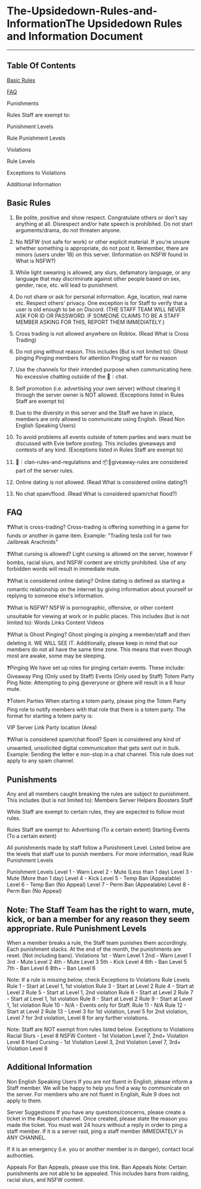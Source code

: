 # The-Upsidedown-Rules-and-InformationThe Upsidedown Rules and Information Document
---------------------------------------------------------------------------------------

## Table Of Contents

[Basic Rules](https://github.com/MrPotatoManLol/The-Upsidedown-Rules-and-Information/blob/main/README.md#basic-rules)

[FAQ](https://github.com/MrPotatoManLol/The-Upsidedown-Rules-and-Information/blob/main/README.md#faq)

Punishments

Rules Staff are exempt to:

Punishment Levels

Rule Punishment Levels

Violations

Rule Levels

Exceptions to Violations

Additional Information

Basic Rules
---------------------------------------------------------------------------------------
1. Be polite, positive and show respect. Congratulate others or don't say anything at all. Disrespect and/or hate speech is prohibited. Do not start arguments/drama, do not threaten anyone. 

2. No NSFW (not safe for work) or other explicit material. If you're unsure whether something is appropriate, do not post it. Remember, there are minors (users under 18) on this server. (Information on NSFW found in What is NSFW?)

3. While light swearing is allowed, any slurs, defamatory language, or any language that may discriminate against other people based on sex, gender, race, etc. will lead to punishment.

4. Do not share or ask for personal information. Age, location, real name etc. Respect others' privacy.  One exception is for Staff to verify that a user is old enough to be on Discord. (THE STAFF TEAM WILL NEVER ASK FOR ID OR PASSWORD. IF SOMEONE CLAIMS TO BE A STAFF MEMBER ASKING FOR THIS, REPORT THEM IMMEDIATELY.)

5. Cross trading is not allowed anywhere on Roblox. (Read What is Cross Trading)

6. Do not ping without reason. This includes (But is not limited to):
Ghost pinging
Pinging members for attention
Pinging staff for no reason

7. Use the channels for their intended purpose when communicating here.  No excessive chatting outside of the ⁠💬︱chat. 

8. Self promotion (i.e. advertising your own server) without clearing it through the server owner is NOT allowed. (Exceptions listed in Rules Staff are exempt to)

9. Due to the diversity in this server and the Staff we have in place, members are only allowed to communicate using English. (Read Non English Speaking Users)

10. To avoid problems all events outside of totem parties and wars must be discussed with Evie before posting. This includes giveaways and contests of any kind. (Exceptions listed in Rules Staff are exempt to)

11. ⁠📃︱clan-rules-and-regulations and ⁠📦┃giveaway-rules are considered part of the server rules.

12. Online dating is not allowed. (Read What is considered online dating?)

13. No chat spam/flood. (Read What is considered spam/chat flood?)

FAQ
---------------------------------------------------------------------------------------
❓What is cross-trading?
Cross-trading is offering something in a game for funds or another in game item. Example: "Trading tesla coil for two Jailbreak Arachnids”

❓What cursing is allowed?
Light cursing is allowed on the server, however F bombs, racial slurs, and NSFW content are strictly prohibited. Use of any forbidden words will result in immediate mute.

❓What is considered online dating?
Online dating is defined as starting a romantic relationship on the internet by giving information about yourself or replying to someone else's information.

❓What is NSFW?
NSFW is pornographic, offensive, or other content unsuitable for viewing at work or in public places. This includes (but is not limited to):
Words
Links
Content
Videos

❓What is Ghost Pinging?
Ghost pinging is pinging a member/staff and then deleting it. WE WILL SEE IT. Additionally, please keep in mind that our members do not all have the same time zone. This means that even though most are awake, some may be sleeping.

❓Pinging
We have set up roles for pinging certain events. These include:
Giveaway Ping (Only used by Staff)
Events (Only used by Staff)
Totem Party Ping
Note: Attempting to ping @everyone or @here will result in a 6 hour mute.

❓Totem Parties
When starting a totem party, please ping the Totem Party Ping role to notify members with that role that there is a totem party. The format for starting a totem party is:

VIP Server Link
Party location (Area)

❓What is considered spam/chat flood?
Spam is considered any kind of unwanted, unsolicited digital communication that gets sent out in bulk.
Example: Sending the letter e non-stop in a chat channel.
This rule does not apply to any spam channel.




Punishments
---------------------------------------------------------------------------------------
Any and all members caught breaking the rules are subject to punishment. This includes (but is not limited to):
Members
Server Helpers
Boosters
Staff

While Staff are exempt to certain rules, they are expected to follow most rules.

Rules Staff are exempt to:
Advertising (To a certain extent)
Starting Events (To a certain extent)

All punishments made by staff follow a Punishment Level. Listed below are the levels that staff use to punish members. For more information, read Rule Punishment Levels

Punishment Levels
Level 1 - Warn
Level 2 - Mute (Less than 1 day)
Level 3 - Mute (More than 1 day)
Level 4 - Kick
Level 5 - Temp Ban (Appealable)
Level 6 - Temp Ban (No Appeal)
Level 7 - Perm Ban (Appealable)
Level 8 - Perm Ban (No Appeal)

Note: The Staff Team has the right to warn, mute, kick, or ban a member for any reason they seem appropriate. 
Rule Punishment Levels
---------------------------------------------------------------------------------------
When a member breaks a rule, the Staff team punishes them accordingly. Each punishment stacks. At the end of the month, the punishments are reset. (Not including bans).
Violations
1st - Warn		Level 1
2nd - Warn		Level 1
3rd - Mute		Level 2
4th - Mute		Level 3
5th - Kick		Level 4
6th - Ban		Level 5
7th - Ban 		Level 6
8th+ - Ban		Level 6



Note: If a rule is missing below, check Exceptions to Violations
Rule Levels
Rule 1 - Start at Level 1, 1st violation
Rule 3 - Start at Level 2
Rule 4 - Start at Level 2
Rule 5 - Start at Level 1, 2nd violation
Rule 6 - Start at Level 2
Rule 7 - Start at Level 1, 1st violation
Rule 8 - Start at Level 2
Rule 9 - Start at Level 1, 1st violation
Rule 10 - N/A - Events only for Staff.
Rule 11 - N/A
Rule 12 - Start at Level 2
Rule 13 - Level 3 for 1st violation, Level 5 for 2nd violation, Level 7 for 3rd violation, Level 8 for any further violations.



Note: Staff are NOT exempt from rules listed below.
Exceptions to Violations
Racial Slurs - Level 8
NSFW Content - 1st Violation Level 7, 2nd+ Violation Level 8
Hard Cursing - 1st Violation Level 3, 2nd Violation Level 7, 3rd+ Violation Level 8


Additional Information
---------------------------------------------------------------------------------------
Non English Speaking Users
If you are not fluent in English, please inform a Staff member. We will be happy to help you find a way to communicate on the server.
For members who are not fluent in English, Rule 9 does not apply to them.

Server Suggestions
If you have any questions/concerns, please create a ticket in the #support channel. Once created, please state the reason you made the ticket. You must wait 24 hours without a reply in order to ping a staff member. If it is a server raid, ping a staff member IMMEDIATELY in ANY CHANNEL.

If it is an emergency (i.e. you or another member is in danger), contact local authorities. 

Appeals
For Ban Appeals, please use this link.
Ban Appeals
Note: Certain punishments are not able to be appealed. This includes bans from raiding, racial slurs, and NSFW content.


